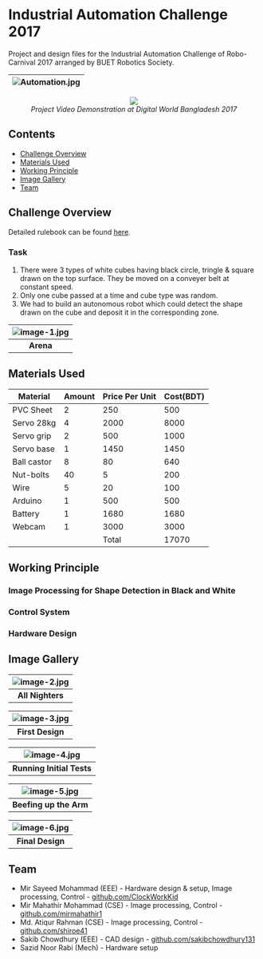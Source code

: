 # Industrial Automation Challenge 2017

Project and design files for the Industrial Automation Challenge of Robo-Carnival 2017 arranged by BUET Robotics Society.

| ![Automation.jpg](Gallery/Champions.jpg) |
|:--:|

<p align="center">
    <img src="Gallery/demo.gif"></br>
    <em> Project Video Demonstration at Digital World Bangladesh 2017 </em>
</p>

## Contents

- [Challenge Overview](#challenge-overview)
- [Materials Used](#materials-used)
- [Working Principle](#working-principle)
- [Image Gallery](#image-gallery)
- [Team](#team)

## Challenge Overview

Detailed rulebook can be found [here](./IAC%202017%20Problem%20Statement.pdf).

### Task

1. There were 3 types of white cubes having black circle, tringle & square drawn on the top surface. They be moved on a conveyer belt at constant speed.
2. Only one cube passed at a time and cube type was random.
3. We had to build an autonomous robot which could detect the shape drawn on the cube and deposit it in the corresponding zone.

| ![image-1.jpg](Gallery/Arena.jpg) |
|:--:|
| **Arena** |

## Materials Used

| Material |Amount |Price Per Unit | Cost(BDT) |
|----------|--------|---------------|-----------|
|PVC Sheet | 2 |   250         |   500     |
|Servo 28kg| 4 |   2000     |   8000    |
|Servo grip| 2 |   500         |   1000    |
|Servo base| 1 |   1450     |   1450    |
|Ball castor| 8 |   80         |   640     |
|Nut-bolts | 40 |   5         |   200     |
|Wire    |    5  |   20         |   100     |
|Arduino   | 1 |   500         |   500     |
|Battery   | 1 |   1680     |   1680    |
|Webcam    |    1 |   3000     |   3000    |
|          |        |   Total       | 17070   |

## Working Principle

### Image Processing for Shape Detection in Black and White

### Control System

### Hardware Design

## Image Gallery

| ![image-2.jpg](Gallery/Nighters.jpg) |
|:--:|
| **All Nighters** |

| ![image-3.jpg](Gallery/First.jpg) |
|:--:|
| **First Design** |

| ![image-4.jpg](Gallery/Tests.jpg) |
|:--:|
| **Running Initial Tests** |

| ![image-5.jpg](Gallery/Beef.jpg) |
|:--:|
| **Beefing up the Arm** |

| ![image-6.jpg](Gallery/Overkill.jpg) |
|:--:|
| **Final Design** |

## Team

- Mir Sayeed Mohammad (EEE) - Hardware design & setup, Image processing, Control - [github.com/ClockWorkKid](https://github.com/ClockWorkKid)
- Mir Mahathir Mohammad (CSE) - Image processing, Control - [github.com/mirmahathir1](https://github.com/mirmahathir1)
- Md. Atiqur Rahman (CSE) - Image processing, Control - [github.com/shiroe41](https://github.com/shiroe41)
- Sakib Chowdhury (EEE) - CAD design - [github.com/sakibchowdhury131](https://github.com/sakibchowdhury131)
- Sazid Noor Rabi (Mech) - Hardware setup
